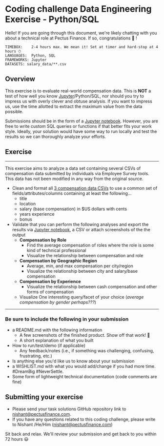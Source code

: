 # Coding challenge Data Engineering Exercise - Python/SQL

Hello! If you are going through this document, we're likely chatting with you about a technical role at Pectus Finance. If so, congratulations 🎉 !

```
TIMEBOX:    2-4 hours max. We mean it! Set at timer and hard-stop at 4 hours ⏱
LANGUAGES:  Python, SQL
FRAMEWORKS: Jupyter
DATASETS: salary_data/**.csv
```

## Overview

This exercise is to evaluate real-world compensation data. This is **NOT** a test of how well you know [Jupyter](https://jupyter.org/)/Python/SQL, nor should you try to impress us with overly clever and obtuse analysis. If you want to impress us, use the time allotted to extract the maximum value from the data possible.

Submissions should be in the form of a [Jupyter notebook](https://jupyter.org/). However, you are free to write custom SQL queries or functions if that better fits your work style. Ideally, your solution would have some way to run locally and test the results so we can thoroughly analyze your efforts.

## Exercise

---

This exercise aims to analyze a data set containing several CSVs of compensation data submitted by individuals via Employee Survey tools. This data has not been modified in any way from the original source.

- Clean and format all [3 compensation data CSVs](/data-engineer/salary_data) to use a common set of fields/attributes/columns containing at least the following...
  - title
  - location
  - salary (base compensation) in $US dollars with cents
  - years experience
  - bonus
- Validate that you can perform the following analyses and export the results via [Jupyter notebook](https://jupyter.org/), a CSV or attach screenshots of the the output
  - **Compensation by Role**
    - Find the average compensation of roles where the role is some kind of technical professional
    - Visualize the relationship between compensation and role
  - **Compensation by Geographic Region**
    - Average, min, and max compensation per city/region
    - Visualize the relationship between city and salary/base compensation
  - **Compensation by Experience**
    - Visualize the relationship between cash compensation and other forms of compensation
  - Visualize One interesting query/facet of your choice (_average compensation by gender perhaps???_)

---

### Be sure to include the following in your submission

- a README.md with the following information
  - A few screenshots of the finished product. Show off that work! 📸
  - A short explanation of what you built
- How to run/test/demo (if applicable)
  - Any feedback/notes (i.e., if something was challenging, confusing, frustrating, etc.)
- Is anything else you'd like us to know about your submission
- a WISHLIST.md with what you would add/change if you had more time. #DreamBig #NeverSettle.
- Some form of lightweight technical documentation (code comments are fine)

## Submitting your exercise

- Please send your task solutions GitHub repository link to nishant@pectusfinance.com.
- If you have any questions related to this coding challenge, please write to Nishant /He/Him (nishant@pectusfinance.com)

Sit back and relax. We'll review your submission and get back to you within 72 hours 😃
